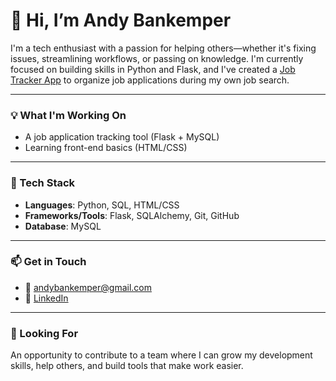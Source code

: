 # 👋 Hi, I’m Andy Bankemper

I'm a tech enthusiast with a passion for helping others—whether it's fixing issues, streamlining workflows, or passing on knowledge. I'm currently focused on building skills in Python and Flask, and I've created a [Job Tracker App](https://github.com/AndyB5050/job-tracker) to organize job applications during my own job search.

---

### 💡 What I'm Working On
- A job application tracking tool (Flask + MySQL)
- Learning front-end basics (HTML/CSS)

---

### 🧰 Tech Stack
- **Languages**: Python, SQL, HTML/CSS
- **Frameworks/Tools**: Flask, SQLAlchemy, Git, GitHub
- **Database**: MySQL

---

### 📫 Get in Touch
- 📧 andybankemper@gmail.com
- 💼 [LinkedIn](www.linkedin.com/in/andy-bankemper-24344432a)

---

### 🤝 Looking For
An opportunity to contribute to a team where I can grow my development skills, help others, and build tools that make work easier.
